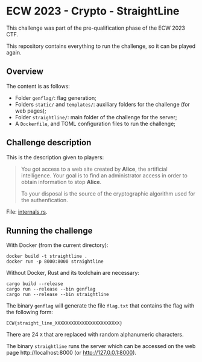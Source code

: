 # ECW 2023 - Crypto - StraightLine

This challenge was part of the pre-qualification phase of the ECW 2023 CTF.

This repository contains everything to run the challenge, so it can be played again.

## Overview

The content is as follows:
- Folder `genflag/`: flag generation;
- Folders `static/` and `templates/`: auxiliary folders for the challenge (for web pages);
- Folder `straightline/`: main folder of the challenge for the server;
- A `Dockerfile`, and TOML configuration files to run the challenge;

## Challenge description

This is the description given to players:
> You got access to a web site created by **Alice**, the artificial intelligence.
> Your goal is to find an administrator access in order to obtain information to stop **Alice**.
>
> To your disposal is the source of the cryptographic algorithm used for the authenfication.

File: [internals.rs](./straightline/src/internals.rs).

## Running the challenge

With Docker (from the current directory):
```
docker build -t straightline .
docker run -p 8000:8000 straightline
```

Without Docker, Rust and its toolchain are necessary:
```
cargo build --release
cargo run --release --bin genflag
cargo run --release --bin straightline
```

The binary `genflag` will generate the file `flag.txt` that contains the flag with the following form:
```
ECW{straight_line_XXXXXXXXXXXXXXXXXXXXXXXX}
```
There are 24 `X` that are replaced with random alphanumeric characters.

The binary `straightline` runs the server which can be accessed on the web page http://localhost:8000 (or http://127.0.0.1:8000).
